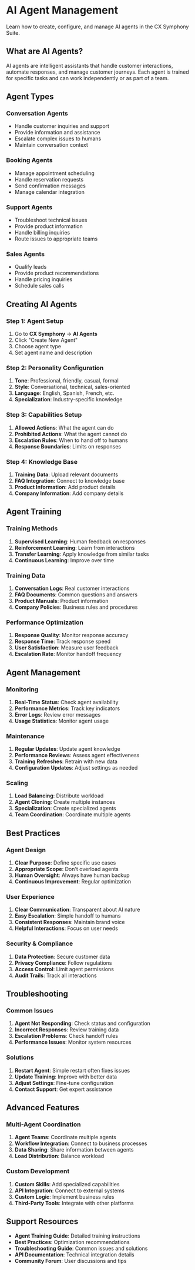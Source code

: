 # AI Agent Management

Learn how to create, configure, and manage AI agents in the CX Symphony Suite.

## What are AI Agents?

AI agents are intelligent assistants that handle customer interactions, automate responses, and manage customer journeys. Each agent is trained for specific tasks and can work independently or as part of a team.

## Agent Types

### Conversation Agents
- Handle customer inquiries and support
- Provide information and assistance
- Escalate complex issues to humans
- Maintain conversation context

### Booking Agents
- Manage appointment scheduling
- Handle reservation requests
- Send confirmation messages
- Manage calendar integration

### Support Agents
- Troubleshoot technical issues
- Provide product information
- Handle billing inquiries
- Route issues to appropriate teams

### Sales Agents
- Qualify leads
- Provide product recommendations
- Handle pricing inquiries
- Schedule sales calls

## Creating AI Agents

### Step 1: Agent Setup
1. Go to **CX Symphony** → **AI Agents**
2. Click "Create New Agent"
3. Choose agent type
4. Set agent name and description

### Step 2: Personality Configuration
1. **Tone**: Professional, friendly, casual, formal
2. **Style**: Conversational, technical, sales-oriented
3. **Language**: English, Spanish, French, etc.
4. **Specialization**: Industry-specific knowledge

### Step 3: Capabilities Setup
1. **Allowed Actions**: What the agent can do
2. **Prohibited Actions**: What the agent cannot do
3. **Escalation Rules**: When to hand off to humans
4. **Response Boundaries**: Limits on responses

### Step 4: Knowledge Base
1. **Training Data**: Upload relevant documents
2. **FAQ Integration**: Connect to knowledge base
3. **Product Information**: Add product details
4. **Company Information**: Add company details

## Agent Training

### Training Methods
1. **Supervised Learning**: Human feedback on responses
2. **Reinforcement Learning**: Learn from interactions
3. **Transfer Learning**: Apply knowledge from similar tasks
4. **Continuous Learning**: Improve over time

### Training Data
1. **Conversation Logs**: Real customer interactions
2. **FAQ Documents**: Common questions and answers
3. **Product Manuals**: Product information
4. **Company Policies**: Business rules and procedures

### Performance Optimization
1. **Response Quality**: Monitor response accuracy
2. **Response Time**: Track response speed
3. **User Satisfaction**: Measure user feedback
4. **Escalation Rate**: Monitor handoff frequency

## Agent Management

### Monitoring
1. **Real-Time Status**: Check agent availability
2. **Performance Metrics**: Track key indicators
3. **Error Logs**: Review error messages
4. **Usage Statistics**: Monitor agent usage

### Maintenance
1. **Regular Updates**: Update agent knowledge
2. **Performance Reviews**: Assess agent effectiveness
3. **Training Refreshes**: Retrain with new data
4. **Configuration Updates**: Adjust settings as needed

### Scaling
1. **Load Balancing**: Distribute workload
2. **Agent Cloning**: Create multiple instances
3. **Specialization**: Create specialized agents
4. **Team Coordination**: Coordinate multiple agents

## Best Practices

### Agent Design
1. **Clear Purpose**: Define specific use cases
2. **Appropriate Scope**: Don't overload agents
3. **Human Oversight**: Always have human backup
4. **Continuous Improvement**: Regular optimization

### User Experience
1. **Clear Communication**: Transparent about AI nature
2. **Easy Escalation**: Simple handoff to humans
3. **Consistent Responses**: Maintain brand voice
4. **Helpful Interactions**: Focus on user needs

### Security & Compliance
1. **Data Protection**: Secure customer data
2. **Privacy Compliance**: Follow regulations
3. **Access Control**: Limit agent permissions
4. **Audit Trails**: Track all interactions

## Troubleshooting

### Common Issues
1. **Agent Not Responding**: Check status and configuration
2. **Incorrect Responses**: Review training data
3. **Escalation Problems**: Check handoff rules
4. **Performance Issues**: Monitor system resources

### Solutions
1. **Restart Agent**: Simple restart often fixes issues
2. **Update Training**: Improve with better data
3. **Adjust Settings**: Fine-tune configuration
4. **Contact Support**: Get expert assistance

## Advanced Features

### Multi-Agent Coordination
1. **Agent Teams**: Coordinate multiple agents
2. **Workflow Integration**: Connect to business processes
3. **Data Sharing**: Share information between agents
4. **Load Distribution**: Balance workload

### Custom Development
1. **Custom Skills**: Add specialized capabilities
2. **API Integration**: Connect to external systems
3. **Custom Logic**: Implement business rules
4. **Third-Party Tools**: Integrate with other platforms

## Support Resources

- **Agent Training Guide**: Detailed training instructions
- **Best Practices**: Optimization recommendations
- **Troubleshooting Guide**: Common issues and solutions
- **API Documentation**: Technical integration details
- **Community Forum**: User discussions and tips
